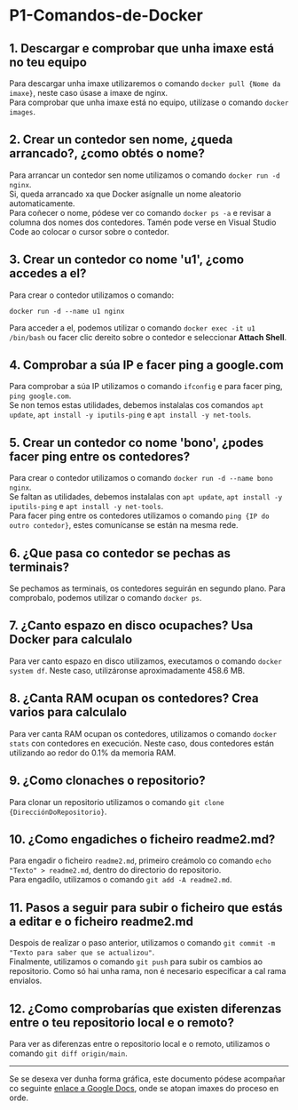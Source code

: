 # P1-Comandos-de-Docker

## 1. Descargar e comprobar que unha imaxe está no teu equipo
Para descargar unha imaxe utilizaremos o comando `docker pull {Nome da imaxe}`, neste caso úsase a imaxe de nginx.  
Para comprobar que unha imaxe está no equipo, utilízase o comando `docker images`.

## 2. Crear un contedor sen nome, ¿queda arrancado?, ¿como obtés o nome?
Para arrancar un contedor sen nome utilizamos o comando `docker run -d nginx`.  
Si, queda arrancado xa que Docker asígnalle un nome aleatorio automaticamente.  
Para coñecer o nome, pódese ver co comando `docker ps -a` e revisar a columna dos nomes dos contedores. Tamén pode verse en Visual Studio Code ao colocar o cursor sobre o contedor.

## 3. Crear un contedor co nome 'u1', ¿como accedes a el?
Para crear o contedor utilizamos o comando:

``` docker run -d --name u1 nginx ```

Para acceder a el, podemos utilizar o comando `docker exec -it u1 /bin/bash` ou facer clic dereito sobre o contedor e seleccionar **Attach Shell**.

## 4. Comprobar a súa IP e facer ping a google.com
Para comprobar a súa IP utilizamos o comando `ifconfig` e para facer ping, `ping google.com`.  
Se non temos estas utilidades, debemos instalalas cos comandos `apt update`, `apt install -y iputils-ping` e `apt install -y net-tools`.

## 5. Crear un contedor co nome 'bono', ¿podes facer ping entre os contedores?
Para crear o contedor utilizamos o comando `docker run -d --name bono nginx`.  
Se faltan as utilidades, debemos instalalas con `apt update`, `apt install -y iputils-ping` e `apt install -y net-tools`.  
Para facer ping entre os contedores utilizamos o comando `ping {IP do outro contedor}`, estes comunícanse se están na mesma rede.

## 6. ¿Que pasa co contedor se pechas as terminais?
Se pechamos as terminais, os contedores seguirán en segundo plano. Para comprobalo, podemos utilizar o comando `docker ps`.

## 7. ¿Canto espazo en disco ocupaches? Usa Docker para calculalo
Para ver canto espazo en disco utilizamos, executamos o comando `docker system df`. Neste caso, utilizáronse aproximadamente 458.6 MB.

## 8. ¿Canta RAM ocupan os contedores? Crea varios para calculalo
Para ver canta RAM ocupan os contedores, utilizamos o comando `docker stats` con contedores en execución. Neste caso, dous contedores están utilizando ao redor do 0.1% da memoria RAM.

## 9. ¿Como clonaches o repositorio?
Para clonar un repositorio utilizamos o comando `git clone {DirecciónDoRepositorio}`.

## 10. ¿Como engadiches o ficheiro readme2.md?
Para engadir o ficheiro `readme2.md`, primeiro creámolo co comando `echo "Texto" > readme2.md`, dentro do directorio do repositorio.  
Para engadilo, utilizamos o comando `git add -A readme2.md`.

## 11. Pasos a seguir para subir o ficheiro que estás a editar e o ficheiro readme2.md
Despois de realizar o paso anterior, utilizamos o comando `git commit -m "Texto para saber que se actualizou"`.  
Finalmente, utilizamos o comando `git push` para subir os cambios ao repositorio. Como só hai unha rama, non é necesario especificar a cal rama envialos.

## 12. ¿Como comprobarías que existen diferenzas entre o teu repositorio local e o remoto?
Para ver as diferenzas entre o repositorio local e o remoto, utilizamos o comando `git diff origin/main`.

---

Se se desexa ver dunha forma gráfica, este documento pódese acompañar co seguinte [enlace a Google Docs](https://docs.google.com/document/d/1n1eWJ78NX0vyJ95x-zQEwg3JVdBDc_Ndeg7THFZmB7Q/edit?usp=sharing), onde se atopan imaxes do proceso en orde.

